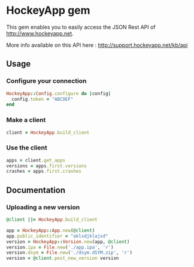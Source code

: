 # HockeyApp gem

This gem enables you to easily access the JSON Rest API of http://www.hockeyapp.net.

More info available on this API here : http://support.hockeyapp.net/kb/api


## Usage

### Configure your connection

```ruby
HockeyApp::Config.configure do |config|
  config.token = "ABCDEF"
end
```

### Make a client

```ruby
client = HockeyApp.build_client
```

### Use the client

```ruby
apps = client.get_apps
versions = apps.first.versions
crashes = apps.first.crashes
```

## Documentation

### Uploading a new version

```ruby
@client ||= HockeyApp.build_client

app = HockeyApp::App.new(@client)
app.public_identifier = "aklsdjklajsd"
version = HockeyApp::Version.new(app, @client)
version.ipa = File.new('./app.ipa', 'r')
version.dsym = File.new('./dsym.dSYM.zip', 'r')
version = @client.post_new_version version
```
